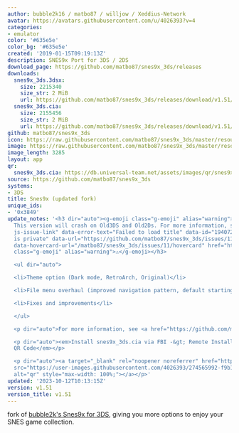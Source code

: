 ```yaml
---
author: bubble2k16 / matbo87 / willjow / Xeddius-Network
avatar: https://avatars.githubusercontent.com/u/4026393?v=4
categories:
- emulator
color: '#635e5e'
color_bg: '#635e5e'
created: '2019-01-15T09:19:13Z'
description: SNES9x Port for 3DS / 2DS
download_page: https://github.com/matbo87/snes9x_3ds/releases
downloads:
  snes9x_3ds.3dsx:
    size: 2215340
    size_str: 2 MiB
    url: https://github.com/matbo87/snes9x_3ds/releases/download/v1.51/snes9x_3ds.3dsx
  snes9x_3ds.cia:
    size: 2155456
    size_str: 2 MiB
    url: https://github.com/matbo87/snes9x_3ds/releases/download/v1.51/snes9x_3ds.cia
github: matbo87/snes9x_3ds
icon: https://raw.githubusercontent.com/matbo87/snes9x_3ds/master/resources/icon.png
image: https://raw.githubusercontent.com/matbo87/snes9x_3ds/master/resources/icon.png
image_length: 3285
layout: app
qr:
  snes9x_3ds.cia: https://db.universal-team.net/assets/images/qr/snes9x_3ds-cia.png
source: https://github.com/matbo87/snes9x_3ds
systems:
- 3DS
title: Snes9x (updated fork)
unique_ids:
- '0x3849'
update_notes: '<h3 dir="auto"><g-emoji class="g-emoji" alias="warning">⚠️</g-emoji>
  This version will crash on Old3DS and Old2Ds. For more information, see <a class="issue-link
  js-issue-link" data-error-text="Failed to load title" data-id="1940724134" data-permission-text="Title
  is private" data-url="https://github.com/matbo87/snes9x_3ds/issues/11" data-hovercard-type="issue"
  data-hovercard-url="/matbo87/snes9x_3ds/issues/11/hovercard" href="https://github.com/matbo87/snes9x_3ds/issues/11">#11</a>  <g-emoji
  class="g-emoji" alias="warning">⚠️</g-emoji></h3>

  <ul dir="auto">

  <li>Theme option (Dark mode, RetroArch, Original)</li>

  <li>File menu overhaul (improved navigation pattern, default starting folder, etc.)</li>

  <li>Fixes and improvements</li>

  </ul>

  <p dir="auto">For more information, see <a href="https://github.com/matbo87/snes9x_3ds/blob/master/CHANGELOG.md">Changelog</a></p>

  <p dir="auto"><em>Install snes9x_3ds.cia via FBI -&gt; Remote Install -&gt; Scan
  QR Code</em></p>

  <p dir="auto"><a target="_blank" rel="noopener noreferrer" href="https://user-images.githubusercontent.com/4026393/274565992-f9b13de7-2b70-4163-9060-e011a429738f.png"><img
  src="https://user-images.githubusercontent.com/4026393/274565992-f9b13de7-2b70-4163-9060-e011a429738f.png"
  alt="qr" style="max-width: 100%;"></a></p>'
updated: '2023-10-12T10:13:15Z'
version: v1.51
version_title: v1.51
---
```

fork of [bubble2k's Snes9x for 3DS](https://github.com/bubble2k16/snes9x_3ds), giving you more options to enjoy your SNES game collection.